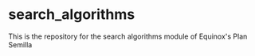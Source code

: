 # search_algorithms

This is the repository for the search algorithms module of Equinox's Plan Semilla